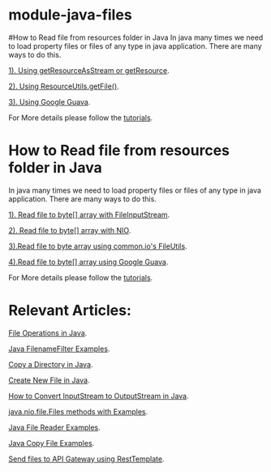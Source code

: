 # module-java-files

#How to Read file from resources folder in Java
In java many times we need to load property files or files of any type in java application. There are many ways to do this.

[1). Using getResourceAsStream or getResource](#).

[2). Using ResourceUtils.getFile()](#).

[3). Using Google Guava](#).

 For More details please follow the [tutorials](https://www.javacodestuffs.com/2020/09/read-file-from-resources-folder-in-java.html).

# How to Read file from resources folder in Java

In java many times we need to load property files or files of any type in java application. There are many ways to do this.

[1). Read file to byte[] array with FileInputStream](#).

[2). Read file to byte[] array with NIO](#).

[3).Read file to byte array using common.io's FileUtils](#).

[4).Read file to byte[] array using Google Guava](#).

 For More details please follow the [tutorials](https://www.javacodestuffs.com/2020/08/read-file-to-byte-array-in-java.html).
 
# Relevant Articles:

[File Operations in Java](https://www.javacodestuffs.com/2020/06/file-operations-in-java.html).

[Java FilenameFilter Examples](https://www.javacodestuffs.com/2020/08/java-filenamefilter-examples.html).

[Copy a Directory in Java](https://www.javacodestuffs.com/2020/08/copy-directory-in-java.html).

[Create New File in Java](https://www.javacodestuffs.com/2020/08/create-new-file-in-java.html).

[How to Convert InputStream to OutputStream in Java](https://www.javacodestuffs.com/2020/09/how-to-convert-inputstream-to.html).

[java.nio.file.Files methods with Examples](https://www.javacodestuffs.com/2020/07/java-nio-file-files-methods.html).

[Java File Reader Examples](https://www.javacodestuffs.com/2020/08/java-file-reader-examples.html).

[Java Copy File Examples](https://www.javacodestuffs.com/2020/08/java-copy-file-examples.html).

[Send files to API Gateway using RestTemplate](https://www.javacodestuffs.com/2020/06/send-file-to-api-gateway.html).
